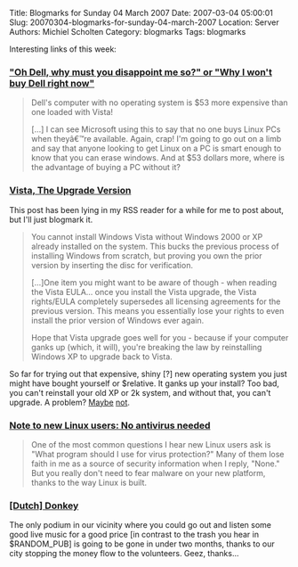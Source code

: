 Title: Blogmarks for Sunday 04 March 2007
Date: 2007-03-04 05:00:01
Slug: 20070304-blogmarks-for-sunday-04-march-2007
Location: Server
Authors: Michiel Scholten
Category: blogmarks
Tags: blogmarks

<p>Interesting links of this week:</p>
<h3><a href="http://buranen.info/?p=77">"Oh Dell, why must you disappoint me so?" or "Why I won't buy Dell right now"</a></h3>
<blockquote><p>Dell's computer with no operating system is $53 more expensive than one loaded with Vista!</p>
<p>[...] I can see Microsoft using this to say that no one buys Linux PCs when theyâ€™re available. Again, crap! I'm going to go out on a limb and say that anyone looking to get Linux on a PC is smart enough to know that you can erase windows. And at $53 dollars more, where is the advantage of buying a PC without it?</p></blockquote>
<h3><a href="http://www.galaxycow.com/blogs/vermyndax/2007/01/29/the-upgrade-version/">Vista, The Upgrade Version</a></h3>
<p>This post has been lying in my RSS reader for a while for me to post about, but I'll just blogmark it.</p>

<blockquote><p>You cannot install Windows Vista without Windows 2000 or XP already installed on the system.  This bucks the previous process of installing Windows from scratch, but proving you own the prior version by inserting the disc for verification.</p>

<p>[...]One item you might want to be aware of though - when reading the Vista EULA... once you install the Vista upgrade, the Vista rights/EULA completely supersedes all licensing agreements for the previous version. This means you essentially lose your rights to even install the prior version of Windows ever again.</p>

<p>Hope that Vista upgrade goes well for you - because if your computer ganks up (which, it will), you're breaking the law by reinstalling Windows XP to upgrade back to Vista.</p></blockquote>

<p>So far for trying out that expensive, shiny [?] new operating system you just might have bought yourself or $relative. It ganks up your install? Too bad, you can't reinstall your old XP or 2k system, and without that, you can't upgrade. A problem? <a href="http://www.debian.org/">Maybe</a> <a href="http://www.ubuntu.com/">not</a>.</p>
<h3><a href="http://security.linux.com/article.pl?sid=07/02/13/1637251">Note to new Linux users: No antivirus needed</a></h3>
<blockquote><p>One of the most common questions I hear new Linux users ask is "What program should I use for virus protection?" Many of them lose faith in me as a source of security information when I reply, "None." But you really don't need to fear malware on your new platform, thanks to the way Linux is built.</p></blockquote>
<h3><a href="http://moniquearntz.web-log.nl/moniquearntz/2007/02/donkey.html">[Dutch] Donkey</a></h3>
<p>The only podium in our vicinity where you could go out and listen some good live music for a good price [in contrast to the trash you hear in $RANDOM_PUB] is going to be gone in under two months, thanks to our city stopping the money flow to the volunteers. Geez, thanks...</p>
